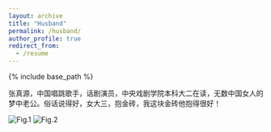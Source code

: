 ```yaml
---
layout: archive
title: "Husband"
permalink: /husband/
author_profile: true
redirect_from:
  - /resume
---
```


{% include base_path %}

张真源，中国唱跳歌手，话剧演员，中央戏剧学院本科大二在读，无数中国女人的梦中老公。俗话说得好，女大三，抱金砖，我这块金砖他抱得很好！

![Fig.1](http://yingqianli.github.io/files/zhenyuan1.JPG)
![Fig.2](http://yingqianli.github.io/files/zhenyuan2.JPG)
